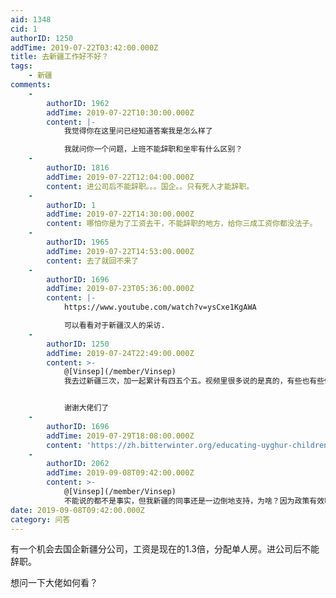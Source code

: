```yaml
---
aid: 1348
cid: 1
authorID: 1250
addTime: 2019-07-22T03:42:00.000Z
title: 去新疆工作好不好？
tags:
    - 新疆
comments:
    -
        authorID: 1962
        addTime: 2019-07-22T10:30:00.000Z
        content: |-
            我觉得你在这里问已经知道答案我是怎么样了

            我就问你一个问题，上班不能辞职和坐牢有什么区别？
    -
        authorID: 1816
        addTime: 2019-07-22T12:04:00.000Z
        content: 进公司后不能辞职。。。国企。。只有死人才能辞职。
    -
        authorID: 1
        addTime: 2019-07-22T14:30:00.000Z
        content: 哪怕你是为了工资去干，不能辞职的地方，给你三成工资你都没法子。
    -
        authorID: 1965
        addTime: 2019-07-22T14:53:00.000Z
        content: 去了就回不来了
    -
        authorID: 1696
        addTime: 2019-07-23T05:36:00.000Z
        content: |-
            https://www.youtube.com/watch?v=ysCxe1KgAWA

            可以看看对于新疆汉人的采访.
    -
        authorID: 1250
        addTime: 2019-07-24T22:49:00.000Z
        content: >-
            @[Vinsep](/member/Vinsep)
            我去过新疆三次，加一起累计有四五个五。视频里很多说的是真的，有些也有些偏见。比如去机场安检都是一样检查皮带和鞋子。


            谢谢大佬们了
    -
        authorID: 1696
        addTime: 2019-07-29T18:08:00.000Z
        content: 'https://zh.bitterwinter.org/educating-uyghur-children-in-xinjiang/'
    -
        authorID: 2062
        addTime: 2019-09-08T09:42:00.000Z
        content: >-
            @[Vinsep](/member/Vinsep)
            不能说的都不是事实，但我新疆的同事还是一边倒地支持，为啥？因为政策有效啊，没有恐怖活动了。老实说，外人还是少哔哔了，把大多数汉人送到那里，接受几次汽车炸弹，大部分人搞不好还要支持更激进的政策。
date: 2019-09-08T09:42:00.000Z
category: 问答
---
```


有一个机会去国企新疆分公司，工资是现在的1.3倍，分配单人房。进公司后不能辞职。

想问一下大佬如何看？
